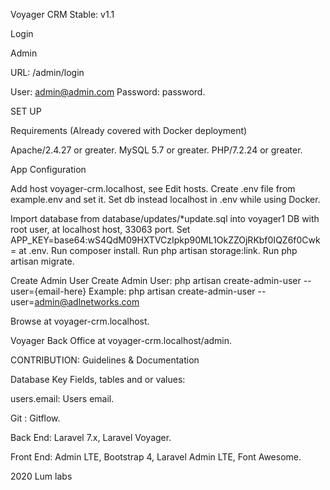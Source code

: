 Voyager CRM
Stable: v1.1



Login

Admin

URL: /admin/login

User: admin@admin.com
Password: password.






SET UP


Requirements (Already covered with Docker deployment)

Apache/2.4.27 or greater.
MySQL 5.7 or greater.
PHP/7.2.24 or greater.




App Configuration

Add host voyager-crm.localhost,
see Edit hosts.
Create .env file from example.env and set it.
Set db instead localhost in .env while using Docker.


Import database from database/updates/*update.sql into voyager1 DB
with root user, at localhost host, 33063 port.
Set APP_KEY=base64:wS4QdM09HXTVCzIpkp90ML1OkZZOjRKbf0IQZ6f0Cwk= at .env.
Run composer install.
Run php artisan storage:link.
Run php artisan migrate.









Create Admin User
Create Admin User:
php artisan create-admin-user --user={email-here}
Example:
php artisan create-admin-user --user=admin@adlnetworks.com


Browse at voyager-crm.localhost.


Voyager Back Office at voyager-crm.localhost/admin.





CONTRIBUTION: Guidelines & Documentation


Database Key Fields, tables and or values:


users.email: Users email.



Git :
Gitflow.



Back End:
Laravel 7.x,
Laravel Voyager.


Front End:
Admin LTE,
Bootstrap 4,
Laravel Admin LTE,
Font Awesome.



2020 Lum labs
